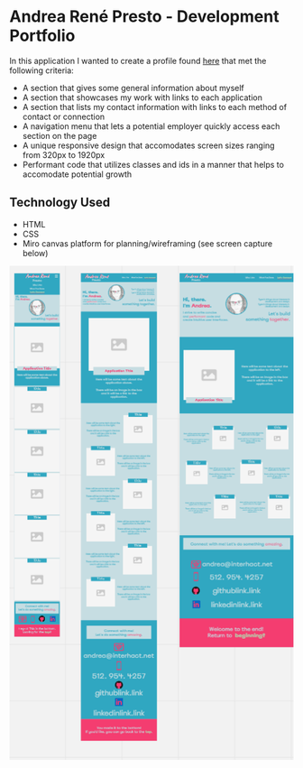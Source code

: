 # Andrea René Presto - Development Portfolio

In this application I wanted to create a profile found [here](https://andrearene.github.io/Andrea_Rene_Portfolio/) that met the following criteria:

* A section that gives some general information about myself
* A section that showcases my work with links to each application
* A section that lists my contact information with links to each method of contact or connection
* A navigation menu that lets a potential employer quickly access each section on the page
* A unique responsive design that accomodates screen sizes ranging from 320px to 1920px
* Performant code that utilizes classes and ids in a manner that helps to accomodate potential growth

## Technology Used

* HTML
* CSS
* Miro canvas platform for planning/wireframing (see screen capture below)

![screen capture of my wireframing created on Miro](https://github.com/AndreaRene/Andrea_Rene_Portfolio/blob/main/wireframing/wireframeCompleted.PNG)
